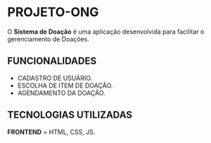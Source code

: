 # PROJETO-ONG
O **Sistema de Doação** é uma aplicação desenvolvida para facilitar o gerenciamento de Doações.

## FUNCIONALIDADES
- CADASTRO DE USUÁRIO.
- ESCOLHA DE ITEM DE DOAÇÃO.
- AGENDAMENTO DA DOAÇÃO.

## TECNOLOGIAS UTILIZADAS
**FRONTEND** = HTML, CSS, JS.
  
